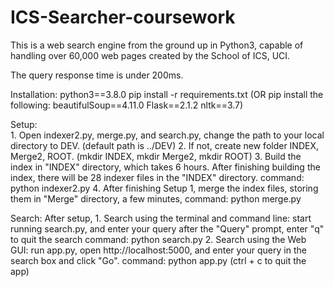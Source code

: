 # ICS-Searcher-coursework

This is a web search engine from the ground up in Python3, capable of handling over 60,000 web pages created by the School of ICS, UCI.

The query response time is under 200ms.

Installation: 
    python3==3.8.0
    pip install -r requirements.txt
    (OR pip install the following:
        beautifulSoup==4.11.0
        Flask==2.1.2
        nltk==3.7)


Setup:  
    1.  Open indexer2.py, merge.py, and search.py, change the path to your local directory to DEV. (default path is ../DEV)
    2.  If not, create new folder INDEX, Merge2, ROOT. (mkdir INDEX, mkdir Merge2, mkdir ROOT)
    3.  Build the index in "INDEX" directory, which takes 6 hours. After finishing building the index, there will be 28 indexer files in the "INDEX" directory.
        command: python indexer2.py
    4.  After finishing Setup 1, merge the index files, storing them in "Merge" directory, a few minutes, 
        command: python merge.py


Search:
    After setup, 
    1.  Search using the terminal and command line: start running search.py, and enter your query after the "Query" prompt, enter "q" to quit the search
        command: python search.py
    2.  Search using the Web GUI: run app.py, open http://localhost:5000, and enter your query in the search box and click "Go". 
        command: python app.py (ctrl + c to quit the app)
        


